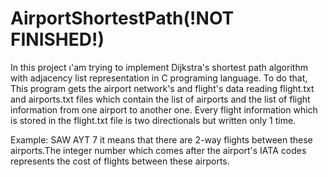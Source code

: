 # AirportShortestPath(!NOT FINISHED!)
In this project ı'am trying to implement Dijkstra's shortest path algorithm with adjacency list representation in C programing language.
To do that, This program gets the airport network's and flight's data reading flight.txt and airports.txt files which contain the list of airports 
and the list of flight information from one airport to another one. Every flight information which is stored in the flight.txt file 
is two directionals but written only 1 time.

Example: SAW AYT 7
it means that there are 2-way flights between these airports.The integer number which comes after the airport's IATA codes represents 
the cost of flights between these airports.
